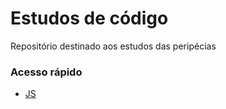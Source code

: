 # Estudos de código
Repositório destinado aos estudos das peripécias

### Acesso rápido

* [JS](https://github.com/lucianobarauna/estudo-Codigos/tree/master/js)
